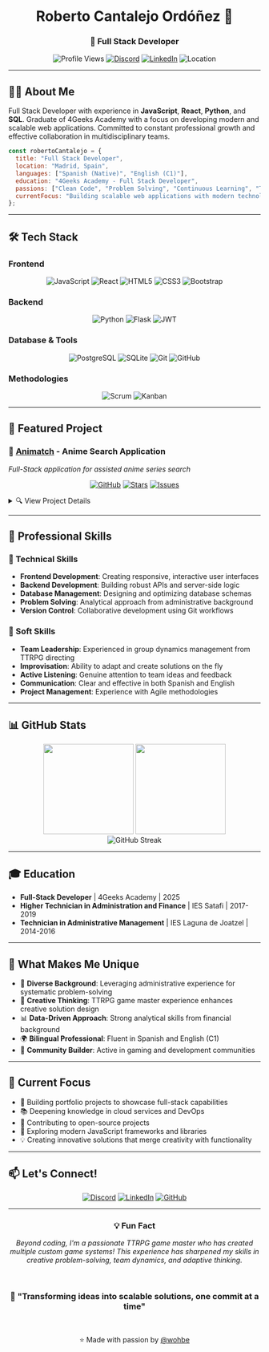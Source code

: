 <div align="center">
  
  # Roberto Cantalejo Ordóñez 👋
  
  ### 🚀 Full Stack Developer
  
  ![Profile Views](https://komarev.com/ghpvc/?username=wohbe&color=blue)
  [![Discord](https://img.shields.io/badge/Discord-%40wohbe-7289DA?style=flat&logo=discord&logoColor=white)](https://discord.com/)
  [![LinkedIn](https://img.shields.io/badge/LinkedIn-Roberto%20Cantalejo-0077B5?style=flat&logo=linkedin&logoColor=white)](https://linkedin.com/in/roberto-cantalejo)
  ![Location](https://img.shields.io/badge/📍-Madrid%2C%20Spain-green)
  
</div>

---

## 👨‍💻 About Me

Full Stack Developer with experience in **JavaScript**, **React**, **Python**, and **SQL**. Graduate of 4Geeks Academy with a focus on developing modern and scalable web applications. Committed to constant professional growth and effective collaboration in multidisciplinary teams.

```javascript
const robertoCantalejo = {
  title: "Full Stack Developer",
  location: "Madrid, Spain",
  languages: ["Spanish (Native)", "English (C1)"],
  education: "4Geeks Academy - Full Stack Developer",
  passions: ["Clean Code", "Problem Solving", "Continuous Learning", "TTRPG"],
  currentFocus: "Building scalable web applications with modern technologies"
};
```

---

## 🛠️ Tech Stack

### Frontend
<div align="center">
  
![JavaScript](https://img.shields.io/badge/JavaScript-F7DF1E?style=for-the-badge&logo=javascript&logoColor=black)
![React](https://img.shields.io/badge/React-20232A?style=for-the-badge&logo=react&logoColor=61DAFB)
![HTML5](https://img.shields.io/badge/HTML5-E34F26?style=for-the-badge&logo=html5&logoColor=white)
![CSS3](https://img.shields.io/badge/CSS3-1572B6?style=for-the-badge&logo=css3&logoColor=white)
![Bootstrap](https://img.shields.io/badge/Bootstrap-563D7C?style=for-the-badge&logo=bootstrap&logoColor=white)

</div>

### Backend
<div align="center">
  
![Python](https://img.shields.io/badge/Python-3776AB?style=for-the-badge&logo=python&logoColor=white)
![Flask](https://img.shields.io/badge/Flask-000000?style=for-the-badge&logo=flask&logoColor=white)
![JWT](https://img.shields.io/badge/JWT-000000?style=for-the-badge&logo=JSON%20web%20tokens&logoColor=white)

</div>

### Database & Tools
<div align="center">
  
![PostgreSQL](https://img.shields.io/badge/PostgreSQL-316192?style=for-the-badge&logo=postgresql&logoColor=white)
![SQLite](https://img.shields.io/badge/SQLite-07405E?style=for-the-badge&logo=sqlite&logoColor=white)
![Git](https://img.shields.io/badge/Git-F05032?style=for-the-badge&logo=git&logoColor=white)
![GitHub](https://img.shields.io/badge/GitHub-181717?style=for-the-badge&logo=github&logoColor=white)

</div>

### Methodologies
<div align="center">
  
![Scrum](https://img.shields.io/badge/Scrum-6DB33F?style=for-the-badge&logo=scrumalliance&logoColor=white)
![Kanban](https://img.shields.io/badge/Kanban-0052CC?style=for-the-badge&logo=trello&logoColor=white)

</div>

---

## 🚀 Featured Project

### 🎌 [Animatch](https://github.com/wohbe/Animatch) - Anime Search Application
*Full-Stack application for assisted anime series search*

<div align="center">
  
[![GitHub](https://img.shields.io/badge/View%20Code-Animatch-181717?style=for-the-badge&logo=github)](https://github.com/wohbe/Animatch)
[![Stars](https://img.shields.io/github/stars/wohbe/Animatch?style=for-the-badge)](https://github.com/wohbe/Animatch/stargazers)
[![Issues](https://img.shields.io/github/issues/wohbe/Animatch?style=for-the-badge)](https://github.com/wohbe/Animatch/issues)

</div>

<details>
<summary>🔍 View Project Details</summary>

#### Technologies Used:
- **Frontend**: React.js, JavaScript, HTML, CSS
- **Backend**: Python (Flask), RESTful API
- **Database**: PostgreSQL with SQLAlchemy
- **Authentication**: JWT (JSON Web Tokens)
- **State Management**: Context API

#### Key Features:
- ✅ RESTful API with custom endpoints
- ✅ Data models implementation with SQLAlchemy
- ✅ Interactive UI with functional components and hooks
- ✅ User authentication and authorization
- ✅ Protected routes and role-based access
- ✅ Version control with Git/GitHub
- ✅ Agile methodologies implementation

</details>

---

## 💼 Professional Skills

### 🎯 Technical Skills
- **Frontend Development**: Creating responsive, interactive user interfaces
- **Backend Development**: Building robust APIs and server-side logic
- **Database Management**: Designing and optimizing database schemas
- **Problem Solving**: Analytical approach from administrative background
- **Version Control**: Collaborative development using Git workflows

### 🤝 Soft Skills
- **Team Leadership**: Experienced in group dynamics management from TTRPG directing
- **Improvisation**: Ability to adapt and create solutions on the fly
- **Active Listening**: Genuine attention to team ideas and feedback
- **Communication**: Clear and effective in both Spanish and English
- **Project Management**: Experience with Agile methodologies

---

## 📊 GitHub Stats

<div align="center">
  <img height="180em" src="https://github-readme-stats.vercel.app/api?username=wohbe&show_icons=true&theme=radical&include_all_commits=true&count_private=true"/>
  <img height="180em" src="https://github-readme-stats.vercel.app/api/top-langs/?username=wohbe&layout=compact&langs_count=7&theme=radical"/>
</div>

<div align="center">
  <img src="https://github-readme-streak-stats.herokuapp.com/?user=wohbe&theme=radical" alt="GitHub Streak" />
</div>

---

## 🎓 Education

- **Full-Stack Developer** | 4Geeks Academy | 2025
- **Higher Technician in Administration and Finance** | IES Satafi | 2017-2019
- **Technician in Administrative Management** | IES Laguna de Joatzel | 2014-2016

---

## 🌟 What Makes Me Unique

- 🔄 **Diverse Background**: Leveraging administrative experience for systematic problem-solving
- 🎨 **Creative Thinking**: TTRPG game master experience enhances creative solution design
- 📊 **Data-Driven Approach**: Strong analytical skills from financial background
- 🌍 **Bilingual Professional**: Fluent in Spanish and English (C1)
- 🎲 **Community Builder**: Active in gaming and development communities

---

## 🎯 Current Focus

- 🔨 Building portfolio projects to showcase full-stack capabilities
- 📚 Deepening knowledge in cloud services and DevOps
- 🤝 Contributing to open-source projects
- 🚀 Exploring modern JavaScript frameworks and libraries
- 💡 Creating innovative solutions that merge creativity with functionality

---

## 📫 Let's Connect!

<div align="center">
  
[![Discord](https://img.shields.io/badge/Discord-%40wohbe-7289DA?style=for-the-badge&logo=discord&logoColor=white)](https://discord.com/)
[![LinkedIn](https://img.shields.io/badge/LinkedIn-Roberto%20Cantalejo-0077B5?style=for-the-badge&logo=linkedin&logoColor=white)](https://linkedin.com/in/roberto-cantalejo)
[![GitHub](https://img.shields.io/badge/GitHub-wohbe-181717?style=for-the-badge&logo=github)](https://github.com/wohbe)

</div>

---

<div align="center">
  
### 💡 Fun Fact
*Beyond coding, I'm a passionate TTRPG game master who has created multiple custom game systems! This experience has sharpened my skills in creative problem-solving, team dynamics, and adaptive thinking.*

<br>

### 🌟 "Transforming ideas into scalable solutions, one commit at a time"

<br>

⭐️ Made with passion by [@wohbe](https://github.com/wohbe)

</div>
